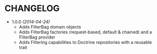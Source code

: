 # CHANGELOG

* 1.0.0 *(2014-04-24)*
    * Adds FilterBag domain objects
    * Adds FilterBag factories (request-based, default & chained) and a FilterBag provider
    * Adds Filtering capabilities to Doctrine repositories with a reusable trait
